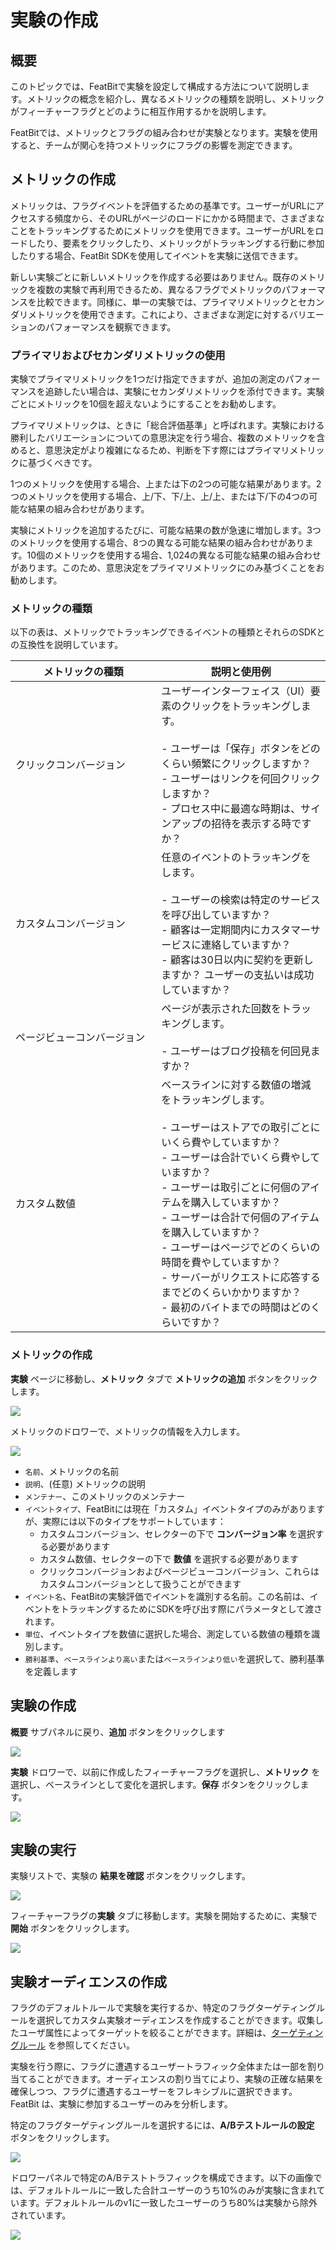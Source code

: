 # 実験の作成

## 概要

このトピックでは、FeatBitで実験を設定して構成する方法について説明します。メトリックの概念を紹介し、異なるメトリックの種類を説明し、メトリックがフィーチャーフラグとどのように相互作用するかを説明します。

FeatBitでは、メトリックとフラグの組み合わせが実験となります。実験を使用すると、チームが関心を持つメトリックにフラグの影響を測定できます。

## メトリックの作成

メトリックは、フラグイベントを評価するための基準です。ユーザーがURLにアクセスする頻度から、そのURLがページのロードにかかる時間まで、さまざまなことをトラッキングするためにメトリックを使用できます。ユーザーがURLをロードしたり、要素をクリックしたり、メトリックがトラッキングする行動に参加したりする場合、FeatBit SDKを使用してイベントを実験に送信できます。

新しい実験ごとに新しいメトリックを作成する必要はありません。既存のメトリックを複数の実験で再利用できるため、異なるフラグでメトリックのパフォーマンスを比較できます。同様に、単一の実験では、プライマリメトリックとセカンダリメトリックを使用できます。これにより、さまざまな測定に対するバリエーションのパフォーマンスを観察できます。

### プライマリおよびセカンダリメトリックの使用

実験でプライマリメトリックを1つだけ指定できますが、追加の測定のパフォーマンスを追跡したい場合は、実験にセカンダリメトリックを添付できます。実験ごとにメトリックを10個を超えないようにすることをお勧めします。

プライマリメトリックは、ときに「総合評価基準」と呼ばれます。実験における勝利したバリエーションについての意思決定を行う場合、複数のメトリックを含めると、意思決定がより複雑になるため、判断を下す際にはプライマリメトリックに基づくべきです。

1つのメトリックを使用する場合、上または下の2つの可能な結果があります。2つのメトリックを使用する場合、上/下、下/上、上/上、または下/下の4つの可能な結果の組み合わせがあります。

実験にメトリックを追加するたびに、可能な結果の数が急速に増加します。3つのメトリックを使用する場合、8つの異なる可能な結果の組み合わせがあります。10個のメトリックを使用する場合、1,024の異なる可能な結果の組み合わせがあります。このため、意思決定をプライマリメトリックにのみ基づくことをお勧めします。

### メトリックの種類

以下の表は、メトリックでトラッキングできるイベントの種類とそれらのSDKとの互換性を説明しています。

<table><thead><tr><th width="217.33333333333331">メトリックの種類</th><th>説明と使用例</th></tr></thead><tbody><tr><td>クリックコンバージョン</td><td>ユーザーインターフェイス（UI）要素のクリックをトラッキングします。<br><br>- ユーザーは「保存」ボタンをどのくらい頻繁にクリックしますか？ <br>- ユーザーはリンクを何回クリックしますか？ <br>- プロセス中に最適な時期は、サインアップの招待を表示する時ですか？</td></tr><tr><td>カスタムコンバージョン</td><td>任意のイベントのトラッキングをします。<br><br>- ユーザーの検索は特定のサービスを呼び出していますか？ <br>- 顧客は一定期間内にカスタマーサービスに連絡していますか？ <br>- 顧客は30日以内に契約を更新しますか？ ユーザーの支払いは成功していますか？</td></tr><tr><td>ページビューコンバージョン</td><td>ページが表示された回数をトラッキングします。<br><br>- ユーザーはブログ投稿を何回見ますか？</td></tr><tr><td>カスタム数値</td><td>ベースラインに対する数値の増減をトラッキングします。<br><br>- ユーザーはストアでの取引ごとにいくら費やしていますか？ <br>- ユーザーは合計でいくら費やしていますか？ <br>- ユーザーは取引ごとに何個のアイテムを購入していますか？ <br>- ユーザーは合計で何個のアイテムを購入していますか？ <br>- ユーザーはページでどのくらいの時間を費やしていますか？ <br>- サーバーがリクエストに応答するまでどのくらいかかりますか？ <br>- 最初のバイトまでの時間はどのくらいですか？</td></tr></tbody></table>

### メトリックの作成

**実験** ページに移動し、**メトリック** タブで **メトリックの追加** ボタンをクリックします。

![](../experimentation/assets/creating-experiments/001.webp)

メトリックのドロワーで、メトリックの情報を入力します。

![](../experimentation/assets/creating-experiments/002.webp)

* `名前`、メトリックの名前
* `説明`、(任意) メトリックの説明
* `メンテナー`、このメトリックのメンテナー
* `イベントタイプ`、FeatBitには現在「カスタム」イベントタイプのみがありますが、実際には以下のタイプをサポートしています：
  * カスタムコンバージョン、セレクターの下で **コンバージョン率** を選択する必要があります
  * カスタム数値、セレクターの下で **数値** を選択する必要があります
  * クリックコンバージョンおよびページビューコンバージョン、これらはカスタムコンバージョンとして扱うことができます
* `イベント名`、FeatBitの実験評価でイベントを識別する名前。この名前は、イベントをトラッキングするためにSDKを呼び出す際にパラメータとして渡されます。
* `単位`、イベントタイプを数値に選択した場合、測定している数値の種類を識別します。
* `勝利基準`、`ベースラインより高い`または`ベースラインより低い`を選択して、勝利基準を定義します

## 実験の作成

**概要** サブパネルに戻り、**追加** ボタンをクリックします

![](../experimentation/assets/creating-experiments/003.webp)

**実験** ドロワーで、以前に作成したフィーチャーフラグを選択し、**メトリック** を選択し、ベースラインとして変化を選択します。**保存** ボタンをクリックします。

![](../experimentation/assets/creating-experiments/004.webp)

## 実験の実行

実験リストで、実験の **結果を確認** ボタンをクリックします。

![](../experimentation/assets/creating-experiments/005.webp)

フィーチャーフラグの**実験** タブに移動します。実験を開始するために、実験で**開始** ボタンをクリックします。

![](../experimentation/assets/creating-experiments/006.webp)

## 実験オーディエンスの作成

フラグのデフォルトルールで実験を実行するか、特定のフラグターゲティングルールを選択してカスタム実験オーディエンスを作成することができます。収集したユーザ属性によってターゲットを絞ることができます。詳細は、[ターゲティングルール](../feature-flags/targeting-users-with-flags/targeting-rules.md) を参照してください。

実験を行う際に、フラグに遭遇するユーザートラフィック全体または一部を割り当てることができます。オーディエンスの割り当てにより、実験の正確な結果を確保しつつ、フラグに遭遇するユーザーをフレキシブルに選択できます。FeatBit は、実験に参加するユーザーのみを分析します。

特定のフラグターゲティングルールを選択するには、**A/Bテストルールの設定** ボタンをクリックします。

![](../experimentation/assets/creating-experiments/007.webp)

ドロワーパネルで特定のA/Bテストトラフィックを構成できます。以下の画像では、デフォルトルールに一致した合計ユーザーのうち10%のみが実験に含まれています。デフォルトルールのv1に一致したユーザーのうち80%は実験から除外されています。

![](../experimentation/assets/creating-experiments/008.webp)